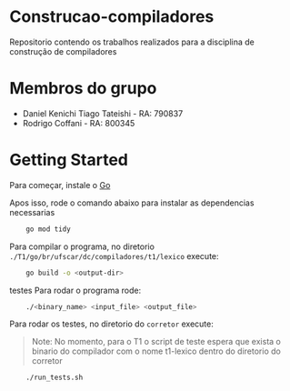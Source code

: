 # Construcao-compiladores
Repositorio contendo os trabalhos realizados para a disciplina de construção de compiladores

# Membros do grupo
* Daniel Kenichi Tiago Tateishi - RA: 790837
* Rodrigo Coffani - RA: 800345

# Getting Started

Para começar, instale o [Go](https://go.dev/doc/install)

Apos isso, rode o comando abaixo para instalar as dependencias necessarias 

```bash
    go mod tidy
```

Para compilar o programa, no diretorio ```./T1/go/br/ufscar/dc/compiladores/t1/lexico``` execute:

```bash
    go build -o <output-dir>
```
testes
Para rodar o programa rode:

```bash
    ./<binary_name> <input_file> <output_file>
```

Para rodar os testes, no diretorio do ```corretor``` execute:

>Note: No momento, para o T1 o script de teste espera que exista o binario do compilador com o nome t1-lexico dentro do diretorio do corretor

```bash
    ./run_tests.sh
```
